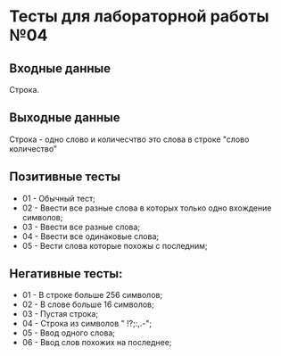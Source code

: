 # Тесты для лабораторной работы №04

## Входные данные
Строка.

## Выходные данные
Cтрока - одно слово и количесчтво это слова в строке "слово количество"

## Позитивные тесты
- 01 - Обычный тест;
- 02 - Ввести все разные слова в которых только одно вхождение символов; 
- 03 - Ввести все разные слова;
- 04 - Ввести все одинаковые слова;
- 05 - Вести слова которые похожы с последним;

## Негативные тесты:
- 01 - В строке больше 256 символов;
- 02 - В слове больше 16 символов;
- 03 - Пустая строка;
- 04 - Строка из символов " !?;:,.-";
- 05 - Ввод одного слова;
- 06 - Ввод слов похожих на последнее;